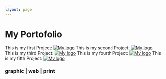 ```yaml
---
layout: page
---
```


# My Portofolio
This is my first Project:
[![My logo](https://farm8.staticflickr.com/7494/16149391137_d389b6aca7_b.jpg)](http://gvakak.github.io/portofoliopage1)
This is my second Project:
[![My logo](https://farm8.staticflickr.com/7494/16149391137_d389b6aca7_b.jpg)](http://gvakak.github.io/portofoliopage2.md)
This is my third Project:
[![My logo](https://farm8.staticflickr.com/7494/16149391137_d389b6aca7_b.jpg)](http://gvakak.github.io/portofoliopage3.md)
This is my fourth Project:
[![My logo](https://farm8.staticflickr.com/7494/16149391137_d389b6aca7_b.jpg)](http://gvakak.github.io/portofoliopage4.md)
This is my fifth Project:
[![My logo](https://farm8.staticflickr.com/7494/16149391137_d389b6aca7_b.jpg)](http://gvakak.github.io/portofoliopage5.md)
### graphic | web | print
